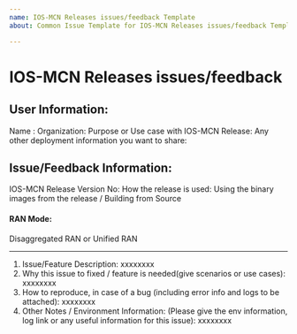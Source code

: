 ```yaml
---
name: IOS-MCN Releases issues/feedback Template
about: Common Issue Template for IOS-MCN Releases issues/feedback Template

---
```


IOS-MCN Releases issues/feedback
================================
User Information:
-----------------
Name :
Organization:
Purpose or Use case with IOS-MCN Release:
Any other deployment information you want to share:

Issue/Feedback Information:
---------------------------
IOS-MCN Release Version No:
How the release is used:
Using the binary images from the release / Building from Source

#### RAN Mode: 
Disaggregated RAN or Unified RAN

-----------------

1. Issue/Feature Description:
xxxxxxxx
2. Why this issue to fixed / feature is needed(give scenarios or use cases):
xxxxxxxx
3. How to reproduce, in case of a bug (including error info and logs to be attached):
xxxxxxxx
4. Other Notes /  Environment Information: (Please give the env information, log link or any useful information for this issue):
xxxxxxxx
